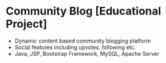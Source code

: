 # Community Blog [Educational Project]

- Dynamic content based community blogging platform
- Social features including upvotes, following etc.
- Java, JSP, Bootstrap Framework, MySQL, Apache Server
